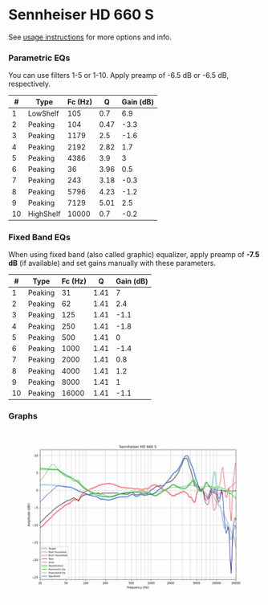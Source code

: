 # Sennheiser HD 660 S
See [usage instructions](https://github.com/jaakkopasanen/AutoEq#usage) for more options and info.

### Parametric EQs
You can use filters 1-5 or 1-10. Apply preamp of -6.5 dB or -6.5 dB, respectively.

|   # | Type      |   Fc (Hz) |    Q |   Gain (dB) |
|-----|-----------|-----------|------|-------------|
|   1 | LowShelf  |       105 | 0.7  |         6.9 |
|   2 | Peaking   |       104 | 0.47 |        -3.3 |
|   3 | Peaking   |      1179 | 2.5  |        -1.6 |
|   4 | Peaking   |      2192 | 2.82 |         1.7 |
|   5 | Peaking   |      4386 | 3.9  |         3   |
|   6 | Peaking   |        36 | 3.96 |         0.5 |
|   7 | Peaking   |       243 | 3.18 |        -0.3 |
|   8 | Peaking   |      5796 | 4.23 |        -1.2 |
|   9 | Peaking   |      7129 | 5.01 |         2.5 |
|  10 | HighShelf |     10000 | 0.7  |        -0.2 |

### Fixed Band EQs
When using fixed band (also called graphic) equalizer, apply preamp of **-7.5 dB** (if available) and set gains manually with these parameters.

|   # | Type    |   Fc (Hz) |    Q |   Gain (dB) |
|-----|---------|-----------|------|-------------|
|   1 | Peaking |        31 | 1.41 |         7   |
|   2 | Peaking |        62 | 1.41 |         2.4 |
|   3 | Peaking |       125 | 1.41 |        -1.1 |
|   4 | Peaking |       250 | 1.41 |        -1.8 |
|   5 | Peaking |       500 | 1.41 |         0   |
|   6 | Peaking |      1000 | 1.41 |        -1.4 |
|   7 | Peaking |      2000 | 1.41 |         0.8 |
|   8 | Peaking |      4000 | 1.41 |         1.2 |
|   9 | Peaking |      8000 | 1.41 |         1   |
|  10 | Peaking |     16000 | 1.41 |        -1.1 |

### Graphs
![](./Sennheiser%20HD%20660%20S.png)
